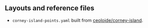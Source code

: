 ## Layouts and reference files

- `corney-island-points.yaml` built from [ceoloide/corney-island](https://github.com/ceoloide/corney-island/blob/096d88b103bb415fe4190f111e7193f2c1e823a9/ergogen/config.yaml).
